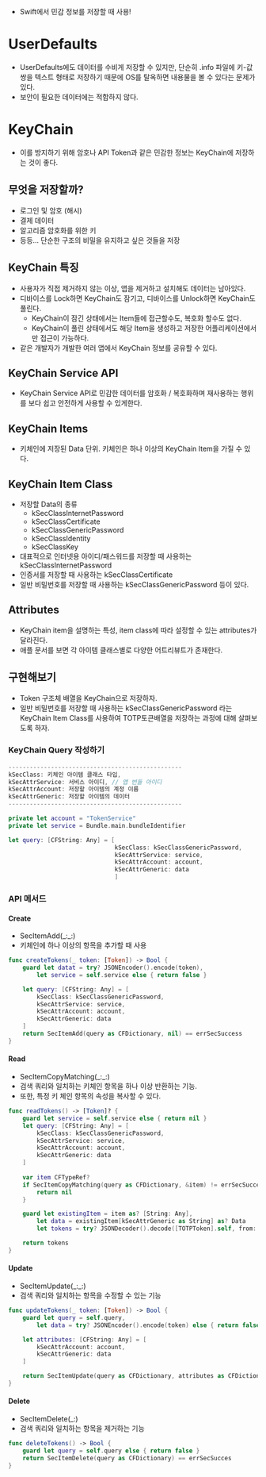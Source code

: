 - Swift에서 민감 정보를 저장할 때 사용!
# UserDefaults
- UserDefaults에도 데이터를 수비게 저장할 수 있지만, 단순히 .info 파일에 키-값 쌍을 텍스트 형태로 저장하기 때문에 OS를 탈옥하면 내용물을 볼 수 있다는 문제가 있다.
- 보안이 필요한 데이터에는 적합하지 않다.
# KeyChain
- 이를 방지하기 위해 암호나 API Token과 같은 민감한 정보는 KeyChain에 저장하는 것이 좋다.
## 무엇을 저장할까?
- 로그인 및 암호 (해시)
- 결제 데이터
- 알고리즘 암호화를 위한 키
- 등등... 단순한 구조의 비밀을 유지하고 싶은 것들을 저장
## KeyChain 특징
- 사용자가 직접 제거하지 않는 이상, 앱을 제거하고 설치해도 데이터는 남아있다.
- 디바이스를 Lock하면 KeyChain도 잠기고, 디바이스를 Unlock하면 KeyChain도 풀린다.
	- KeyChain이 잠긴 상태에서는 Item들에 접근할수도, 복호화 할수도 없다.
	- KeyChain이 풀린 상태에서도 해당 Item을 생성하고 저장한 어플리케이션에서만 접근이 가능하다.
- 같은 개발자가 개발한 여러 앱에서 KeyChain 정보를 공유할 수 있다.

## KeyChain Service API
- KeyChain Service API로 민감한 데이터를 암호화 / 복호화하며 재사용하는 행위를 보다 쉽고 안전하게 사용할 수 있게한다.
## KeyChain Items
- 키체인에 저장된 Data 단위. 키체인은 하나 이상의 KeyChain Item을 가질 수 있다.

## KeyChain Item Class
- 저장할 Data의 종류
	- kSecClassInternetPassword
	- kSecClassCertificate
	- kSecClassGenericPassword
	- kSecClassIdentity
	- kSecClassKey
- 대표적으로 인터넷용 아이디/패스워드를 저장할 때 사용하는 kSecClassInternetPassword
- 인증서를 저장할 때 사용하는 kSecClassCertificate
- 일반 비밀번호를 저장할 때 사용하는 kSecClassGenericPassword 등이 있다.

## Attributes
- KeyChain item을 설명하는 특성, item class에 따라 설정할 수 있는 attributes가 달라진다.
- 애플 문서를 보면 각 아이템 클래스별로 다양한 어트리뷰트가 존재한다.

## 구현해보기
- Token 구조체 배열을 KeyChain으로 저장하자.
- 일반 비밀번호를 저장할 때 사용하는 kSecClassGenericPassword 라는 KeyChain Item Class를 사용하여 TOTP토큰배열을  저장하는 과정에 대해 살펴보도록 하자.
### KeyChain Query 작성하기
```swift
-------------------------------------------------
kSecClass: 키체인 아이템 클래스 타입,
kSecAttrService: 서비스 아이디, // 앱 번들 아이디
kSecAttrAccount: 저장할 아이템의 계정 이름
kSecAttrGeneric: 저장할 아이템의 데이터
-------------------------------------------------

private let account = "TokenService"
private let service = Bundle.main.bundleIdentifier

let query: [CFString: Any] = [
							  kSecClass: kSecClassGenericPassword, 
							  kSecAttrService: service, 
							  kSecAttrAccount: account, 
							  kSecAttrGeneric: data
							  ]
```
### API 메서드
#### Create
- SecItemAdd(\_:\_:)
- 키체인에 하나 이상의 항목을 추가할 때 사용
```swift
func createTokens(_ token: [Token]) -> Bool {
	guard let datat = try? JSONEncoder().encode(token),
		let service = self.service else { return false }

	let query: [CFString: Any] = [
		kSecClass: kSecClassGenericPassword, 
		kSecAttrService: service, 
		kSecAttrAccount: account, 
		kSecAttrGeneric: data
	]
	return SecItemAdd(query as CFDictionary, nil) == errSecSuccess
}
```
#### Read
- SecItemCopyMatching(\_:\_:)
- 검색 쿼리와 일치하는 키체인 항목을 하나 이상 반환하는 기능.
- 또한, 특정 키 체인 항목의 속성을 복사할 수 있다.
```swift
func readTokens() -> [Token]? {
	guard let service = self.service else { return nil }
	let query: [CFString: Any] = [
		kSecClass: kSecClassGenericPassword, 
		kSecAttrService: service, 
		kSecAttrAccount: account, 
		kSecAttrGeneric: data
	]
	
	var item CFTypeRef?
	if SecItemCopyMatching(query as CFDictionary, &item) != errSecSuccess {
		return nil 
	}

	guard let existingItem = item as? [String: Any],
		let data = existingItem[kSecAttrGeneric as String] as? Data
		let tokens = try? JSONDecoder().decode([TOTPToken].self, from: data) else { return nil }

	return tokens
}
```
#### Update
- SecItemUpdate(\_:\_:)
- 검색 쿼리와 일치하는 항목을 수정할 수 있는 기능
```swift
func updateTokens(_ token: [Token]) -> Bool {
	guard let query = self.query,
		let data = try? JSONEncoder().encode(token) else { return false }

	let attributes: [CFString: Any] = [
		kSecAttrAccount: account,
		kSecAttrGeneric: data
	]

	return SecItemUpdate(query as CFDictionary, attributes as CFDictionary) == errSecSuccess
}
```
#### Delete
- SecItemDelete(\_:)
- 검색 쿼리와 일치하는 항목을 제거하는 기능
```swift
func deleteTokens() -> Bool {
	guard let query = self.query else { return false }
	return SecItemDelete(query as CFDictionary) == errSecSucces
}
```
